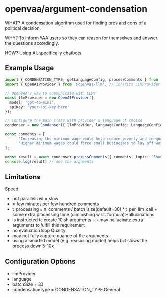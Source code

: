 # openvaa/argument-condensation 

WHAT?
A condensation algorithm used for finding pros and cons of a political decision.

WHY?
To inform VAA users so they can reason for themselves and answer the questions accordingly.  

HOW?
Using AI, specifically chatbots. 


## Example Usage

```typescript
import { CONDENSATION_TYPE, getLanguageConfig, processComments } from '@openvaa/argument-condensation';
import { OpenAIProvider } from '@openvaa/llm'; // inherits LLMProvider

// OpenVAA's way to communicate with LLMs 
const llmProvider = new OpenAIProvider({
  model: 'gpt-4o-mini',
  apiKey: 'your-api-key-here'
});

// Configure the main class with provider & language of choice
condenser = new Condenser({ llmProvider, languageConfig: LanguageConfigs.en });

const comments = [
      'Increasing the minimum wage would help reduce poverty and inequality',
      'Higher minimum wages could force small businesses to lay off workers'
];

const result = await condenser.processComments({ comments, topic: 'Should the minimum wage be increased?' });
console.log(result) // see the arguments 
```

## Limitations
Speed
  - not parallelized = slow 
  - ≈ few minutes per few hundred comments 
  - t_processing ≈ n_comments / batch_size(default=30) * t_per_llm_call + some extra processing time (diminishing w.r.t. formula)
Hallucinations
  - is instructed to create 10ish arguments --> may hallucinate extra arguments to fulfill this requirement
  - no evaluation loop
Quality
  - may not fully capture nuance of the arguments 
  - using a smarted model (e.g. reasoning model) helps but slows the process down 5-10x

## Configuration Options
  - llmProvider
  - language
  - batchSize = 30
  - condensationType = CONDENSATION_TYPE.General
